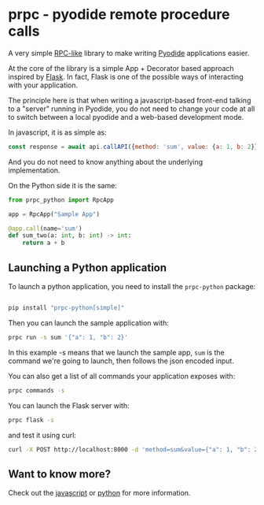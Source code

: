 # prpc - pyodide remote procedure calls

A very simple [RPC-like][rpc] library to make writing [Pyodide][pyodide] applications easier.

At the core of the library is a simple App + Decorator based approach inspired by 
[Flask][flask]. In fact, Flask is one of the possible ways of interacting with your 
application.

The principle here is that when writing a javascript-based front-end talking to a "server" running
in Pyodide, you do not need to change your code at all to switch between a local pyodide 
and a web-based development mode.

In javascript, it is as simple as:

```javascript
const response = await api.callAPI({method: 'sum', value: {a: 1, b: 2}});
```

And you do not need to know anything about the underlying implementation.

On the Python side it is the same:

```python
from prpc_python import RpcApp

app = RpcApp("Sample App")

@app.call(name='sum')
def sum_two(a: int, b: int) -> int:
    return a + b
```

## Launching a Python application

To launch a python application, you need to install the `prpc-python` package:

```bash

pip install "prpc-python[simple]"

```

Then you can launch the sample application with:

```bash
prpc run -s sum '{"a": 1, "b": 2}' 
```

In this example -s means that we launch the sample app, `sum` is the command we're going to launch,
then follows the json encoded input.

You can also get a list of all commands your application exposes with:

```bash
prpc commands -s
```

You can launch the Flask server with:

```bash
prpc flask -s
```

and test it using curl:

```bash 
curl -X POST http://localhost:8000 -d 'method=sum&value={"a": 1, "b": 2}'   
```

## Want to know more?

Check out the [javascript](./javascript/README.md) or [python](./python/README.md)
for more information.


[flask]: https://flask.palletsprojects.com/
[pyodide]: https://pyodide.org/en/stable/
[rpc]: https://en.wikipedia.org/wiki/Remote_procedure_call
